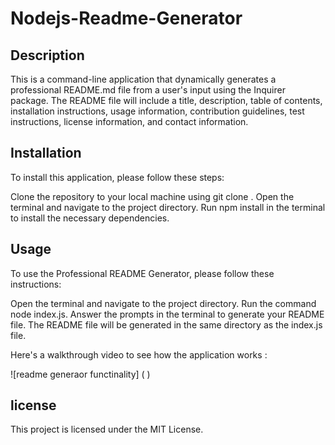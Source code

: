 # Nodejs-Readme-Generator

## Description
This is a command-line application that dynamically generates a professional README.md file from a user's input using the Inquirer package. The README file will include a title, description, table of contents, installation instructions, usage information, contribution guidelines, test instructions, license information, and contact information.


## Installation
To install this application, please follow these steps:

 Clone the repository to your local machine using git clone .
 Open the terminal and navigate to the project directory.
 Run npm install in the terminal to install the necessary dependencies.


## Usage

To use the Professional README Generator, please follow these instructions:

Open the terminal and navigate to the project directory.
Run the command node index.js.
Answer the prompts in the terminal to generate your README file.
The README file will be generated in the same directory as the index.js file.

Here's a  walkthrough video to see how the application works :

![readme generaor functinality] ( )


## license

This project is licensed under the MIT License.

